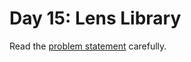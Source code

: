 # Day 15: Lens Library

Read the [problem statement](https://adventofcode.com/2023/day/15) carefully.